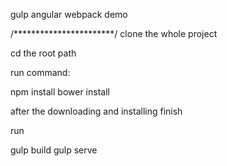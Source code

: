 gulp angular webpack demo

/***********************/
clone the whole project

cd the root path

run command:

npm install
bower install

after the downloading and installing finish

run

gulp build
gulp serve



